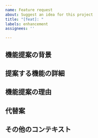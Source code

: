 ```yaml
---
name: Feature request
about: Suggest an idea for this project
title: "[feat]: "
labels: enhancement
assignees: ''

---
```


## 機能提案の背景
<!-- 提案する新機能や機能追加の背景を明確かつ簡潔に説明してください。この機能が解決する具体的な問題や、なぜこの機能が必要だと考えたのかを共有してください。 -->

## 提案する機能の詳細
<!-- 具体的にどのような機能を追加したいのか、詳細に説明してください。可能であれば、この機能がどのように動作するか、どのように利用されるかについてのシナリオも含めてください。 -->

## 機能提案の理由
<!-- この機能提案をする理由、またはこの機能がプロジェクトにどのような価値をもたらすのかを説明してください。既存の問題への解決策であるか、またはユーザー体験をどのように改善するのかを明確にしてください。 -->

## 代替案
<!-- 検討した他の解決策や代替案があれば、それらについて説明してください。なぜこれらの代替案が採用されなかったのか、提案する機能の方が優れている理由も含めて記載してください。 -->

## その他のコンテキスト
<!-- 提案に関連するその他の情報やスクリーンショットがあれば、ここに追加してください。この機能がどのように役立つか、またはプロジェクトにどのような影響を与えるかについての追加情報を提供するのに役立ちます。 -->

